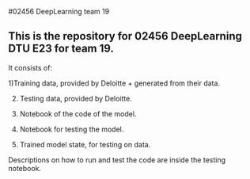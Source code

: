 #02456 DeepLearning team 19

This is the repository for 02456 DeepLearning DTU E23 for team 19. 
-------------------------------------------------------------------

It consists of:

1)Training data, provided by Deloitte + generated from their data.

2) Testing data, provided by Deloitte.

3) Notebook of the code of the model.
  
4) Notebook for testing the model.

5) Trained model state, for testing on data.

Descriptions on how to run and test the code are inside the testing notebook.

